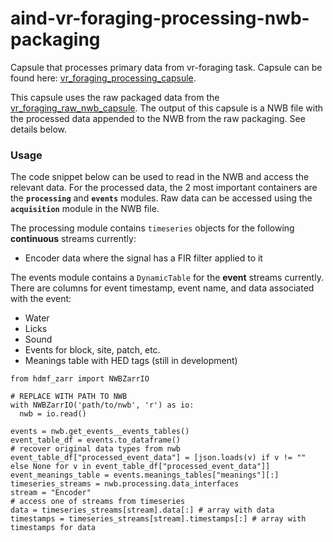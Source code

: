 # aind-vr-foraging-processing-nwb-packaging

Capsule that processes primary data from vr-foraging task. Capsule can be found here: [vr_foraging_processing_capsule](https://codeocean.allenneuraldynamics.org/capsule/5107215/tree).

This capsule uses the raw packaged data from the [vr_foraging_raw_nwb_capsule](https://codeocean.allenneuraldynamics.org/capsule/3265591/tree). The output of this capsule is a NWB file with the processed data appended to the NWB from the raw packaging. See details below.

### Usage
The code snippet below can be used to read in the NWB and access the relevant data. For the processed data, the 2 most important containers are the **`processing`** and **`events`** modules. Raw data can be accessed using the **`acquisition`** module in the NWB file.

The processing module contains `timeseries` objects for the following **continuous** streams currently:
* Encoder data where the signal has a FIR filter applied to it

The events module contains a `DynamicTable` for the **event** streams currently. There are columns for event timestamp, event name, and data associated with the event:
* Water
* Licks
* Sound
* Events for block, site, patch, etc.
* Meanings table with HED tags (still in development)

```
from hdmf_zarr import NWBZarrIO

# REPLACE WITH PATH TO NWB
with NWBZarrIO('path/to/nwb', 'r') as io:
  nwb = io.read()

events = nwb.get_events__events_tables()
event_table_df = events.to_dataframe()
# recover original data types from nwb
event_table_df["processed_event_data"] = [json.loads(v) if v != "" else None for v in event_table_df["processed_event_data"]]
event_meanings_table = events.meanings_tables["meanings"][:]
timeseries_streams = nwb.processing.data_interfaces
stream = "Encoder"
# access one of streams from timeseries
data = timeseries_streams[stream].data[:] # array with data
timestamps = timeseries_streams[stream].timestamps[:] # array with timestamps for data
```


  
  
